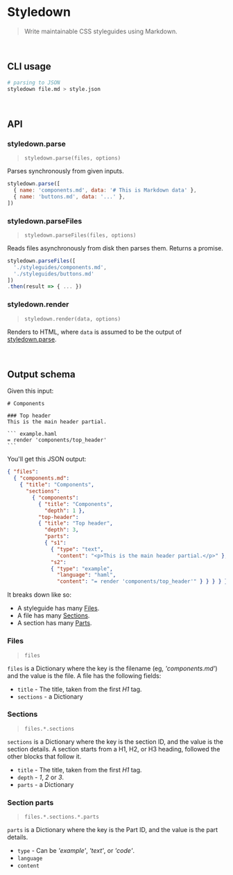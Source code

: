 # Styledown

> Write maintainable CSS styleguides using Markdown.

<br>

## CLI usage

```sh
# parsing to JSON
styledown file.md > style.json
```

<br>

API
---

### styledown.parse

> `styledown.parse(files, options)`

Parses synchronously from given inputs.

```js
styledown.parse([
  { name: 'components.md', data: '# This is Markdown data' },
  { name: 'buttons.md', data: '...' },
])
```

### styledown.parseFiles

> `styledown.parseFiles(files, options)`

Reads files asynchronously from disk then parses them. Returns a promise.

```js
styledown.parseFiles([
  './styleguides/components.md',
  './styleguides/buttons.md'
])
.then(result => { ... })
```

### styledown.render

> `styledown.render(data, options)`

Renders to HTML, where `data` is assumed to be the output of [styledown.parse](#styledownparse).

<br>

Output schema
-------------

Given this input:

    # Components

    ### Top header
    This is the main header partial.

    ``` example.haml
    = render 'components/top_header'
    ```

You'll get this JSON output:

```json
{ "files":
  { "components.md":
    { "title": "Components",
      "sections":
        { "components":
          { "title": "Components",
            "depth": 1 },
          "top-header":
          { "title": "Top header",
            "depth": 3,
            "parts":
            { "s1":
              { "type": "text",
                "content": "<p>This is the main header partial.</p>" },
              "s2":
              { "type": "example",
                "language": "haml",
                "content": "= render 'components/top_header'" } } } } } } }
```

It breaks down like so:

- A styleguide has many [Files](#files).
- A file has many [Sections](#sections).
- A section has many [Parts](#parts).

### Files

> `files`

`files` is a Dictionary where the key is the filename (eg, _'components.md'_) and the value is the file.
A file has the following fields:

- `title` - The title, taken from the first *H1* tag.
- `sections` - a Dictionary

### Sections

> `files.*.sections`

`sections` is a Dictionary where the key is the section ID, and the value is the section details. A section starts from a H1, H2, or H3 heading, followed the other blocks that follow it.

- `title` - The title, taken from the first *H1* tag.
- `depth` - _1_, _2_ or _3_.
- `parts` - a Dictionary

### Section parts

> `files.*.sections.*.parts`

`parts` is a Dictionary where the key is the Part ID, and the value is the part details.

- `type` - Can be _'example'_, _'text'_, or _'code'_.
- `language`
- `content`
